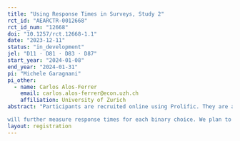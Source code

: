 ```yaml
---
title: "Using Response Times in Surveys, Study 2"
rct_id: "AEARCTR-0012668"
rct_id_num: "12668"
doi: "10.1257/rct.12668-1.1"
date: "2023-12-11"
status: "in_development"
jel: "D11 · D81 · D83 · D87"
start_year: "2024-01-08"
end_year: "2024-01-31"
pi: "Michele Garagnani"
pi_other:
  - name: Carlos Alos-Ferrer
    email: carlos.alos-ferrer@econ.uzh.ch
    affiliation: University of Zurich
abstract: "Participants are recruited online using Prolific. They are asked to perform a series of decision tasks in exchange for a flat payment and additional decision-dependent incentives in part of the tasks. In particular, participants are asked to rate 20 charities and organizations according to how much they favor them using 9-point Likert scales (see the supporting document). Two additional questions after the ratings ask for the most- and least-favorite organization from the list. Participants are then asked to give binary answers to several survey questions (see the supporting document). The order of ratings and questions will be randomized for each subject (within blocks of similar questions). We
will further measure response times for each binary choice. We plan to compare how the answers to these questions might differ between groups of participants (see the supporting document for how we pre-define the groups)."
layout: registration
---
```


